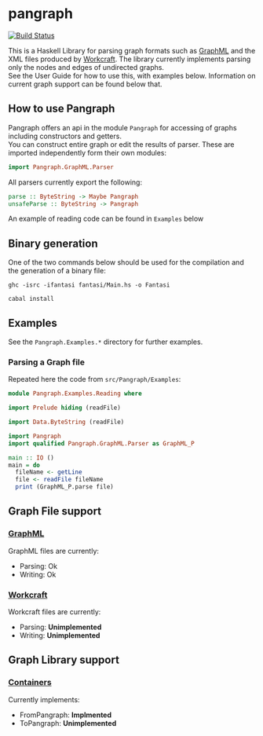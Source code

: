 # pangraph

[![Build Status](https://travis-ci.org/tuura/pangraph.svg?branch=master)](https://travis-ci.org/tuura/pangraph)  

This is a Haskell Library for parsing graph formats such as [GraphML](http://graphml.graphdrawing.org/) and the XML files produced by [Workcraft](https://www.workcraft.org/).
The library currently implements parsing only the nodes and edges of undirected graphs.  
See the User Guide for how to use this, with examples below.
Information on current graph support can be found below that.

## How to use Pangraph

Pangraph offers an api in the module `Pangraph` for accessing of graphs including constructors and getters.  
You can construct entire graph or edit the results of parser.
These are imported independently form their own modules:  
```haskell
import Pangraph.GraphML.Parser
```

All parsers currently export the following:
```haskell
parse :: ByteString -> Maybe Pangraph
unsafeParse :: ByteString -> Pangraph
```

An example of reading code can be found in `Examples` below
## Binary generation

One of the two commands below should be used for the compilation and the generation of a binary file:


```
ghc -isrc -ifantasi fantasi/Main.hs -o Fantasi
```

```
cabal install
```

## Examples  
See the `Pangraph.Examples.*` directory for further examples.
### Parsing a Graph file
Repeated here the code from `src/Pangraph/Examples`:
```haskell
module Pangraph.Examples.Reading where

import Prelude hiding (readFile)

import Data.ByteString (readFile)

import Pangraph
import qualified Pangraph.GraphML.Parser as GraphML_P

main :: IO ()
main = do
  fileName <- getLine
  file <- readFile fileName
  print (GraphML_P.parse file)
```

## Graph File support  
### [GraphML](http://graphml.graphdrawing.org/)
GraphML files are currently:  
- Parsing: Ok  
- Writing: Ok

### [Workcraft](https://www.workcraft.org/)
Workcraft files are currently:  
- Parsing: **Unimplemented**  
- Writing: **Unimplemented**

## Graph Library support  
### [Containers](https://hackage.haskell.org/package/containers)
Currently implements:  
- FromPangraph: **Implmented**
- ToPangraph:   **Unimplemented**
